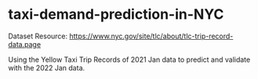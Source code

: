 # taxi-demand-prediction-in-NYC
Dataset Resource: https://www.nyc.gov/site/tlc/about/tlc-trip-record-data.page

Using the Yellow Taxi Trip Records of 2021 Jan data to predict and validate with the 2022 Jan data.
